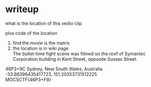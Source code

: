 # writeup
what is the location of this vedio clip  

plus code of the location  

1. find the movie is the matrix  
2. the location is in wiki page  
The bullet-time fight scene was filmed on the roof of Symantec Corporation building in Kent Street, opposite Sussex Street.  

46P3+9C Sydney, New South Wales, Australia  
-33.86396435417723, 151.20353731512225  
MOCSCTF{46P3+F9}  
